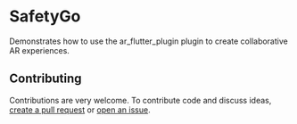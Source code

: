 # SafetyGo

Demonstrates how to use the ar_flutter_plugin plugin to create collaborative AR experiences.

## Contributing

Contributions are very welcome. To contribute code and discuss ideas, [create a pull request](https://github.com/CariusLars/ar_flutter_plugin/compare) or [open an issue](https://github.com/CariusLars/ar_flutter_plugin/issues/new).